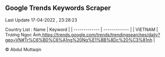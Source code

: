 

## Google Trends Keywords Scraper 
 
Last Update 17-04-2022 , 23:28:23

Country List :
 Name  | Keyword |
| ------------- | ------------- |
| VIETNAM | Trương Ngọc Ánh,https://trends.google.com/trends/trendingsearches/daily?geo=VN#Tr%C6%B0%C6%A1ng%20Ng%E1%BB%8Dc%20%C3%81nh |



© Abdul Muttaqin 
